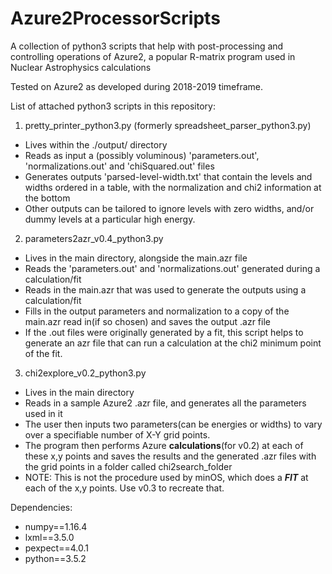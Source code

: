 # Azure2ProcessorScripts
A collection of python3 scripts that help with post-processing and controlling operations of Azure2, a popular R-matrix program used in Nuclear Astrophysics calculations

Tested on Azure2 as developed during 2018-2019 timeframe.

List of attached python3 scripts in this repository:

1. pretty_printer_python3.py (formerly spreadsheet_parser_python3.py)
  * Lives within the ./output/ directory
  * Reads as input a (possibly voluminous) 'parameters.out', 'normalizations.out' and 'chiSquared.out' files
  * Generates outputs 'parsed-level-width.txt' that contain the levels and widths ordered in a table, with the normalization and chi2 information at the bottom
  * Other outputs can be tailored to ignore levels with zero widths, and/or dummy levels at a particular high energy.
  
2. parameters2azr_v0.4_python3.py
  * Lives in the main directory, alongside the main.azr file
  * Reads the 'parameters.out' and 'normalizations.out' generated during a calculation/fit
  * Reads in the main.azr that was used to generate the outputs using a calculation/fit
  * Fills in the output parameters and normalization to a copy of the main.azr read in(if so chosen) and saves the output .azr file
  * If the .out files were originally generated by a fit, this script helps to generate an azr file that can run a calculation at the chi2 minimum point of the fit. 
  
3. chi2explore_v0.2_python3.py
  * Lives in the main directory
  * Reads in a sample Azure2 .azr file, and generates all the parameters used in it
  * The user then inputs two parameters(can be energies or widths) to vary over a specifiable number of X-Y grid points.
  * The program then performs Azure **calculations**(for v0.2) at each of these x,y points and saves the results and the generated .azr files with the grid points in a folder called chi2search_folder
  * NOTE: This is not the procedure used by minOS, which does a ***FIT*** at each of the x,y points. Use v0.3 to recreate that. 
  
Dependencies:
  * numpy==1.16.4
  * lxml==3.5.0
  * pexpect==4.0.1
  * python==3.5.2
